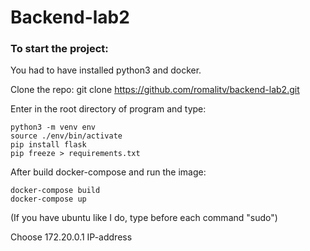# Backend-lab2

### To start the project:

You had to have installed python3 and docker.

Clone the repo: git clone https://github.com/romalitv/backend-lab2.git

Enter in the root directory of program and type:

```
python3 -m venv env
source ./env/bin/activate
pip install flask
pip freeze > requirements.txt
```

After build docker-compose and run the image:

```
docker-compose build
docker-compose up
```

(If you have ubuntu like I do, type before each command "sudo")

Choose 172.20.0.1 IP-address